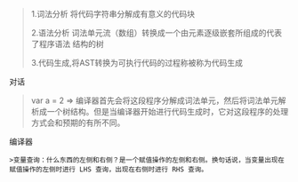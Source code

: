 > 1.词法分析 将代码字符串分解成有意义的代码块
>
> 2.语法分析 词法单元流（数组）转换成一个由元素逐级嵌套所组成的代表了程序语法 结构的树
>
> 3.代码生成,将AST转换为可执行代码的过程称被称为代码生成

对话

> var a = 2  => 编译器首先会将这段程序分解成词法单元，然后将词法单元解析成一个树结构。但是当编译器开始进行代码生成时，它对这段程序的处理方式会和预期的有所不同。

编译器

	>变量查询：什么东西的左侧和右侧？是一个赋值操作的左侧和右侧。换句话说，当变量出现在赋值操作的左侧时进行 LHS 查询，出现在右侧时进行 RHS 查询。